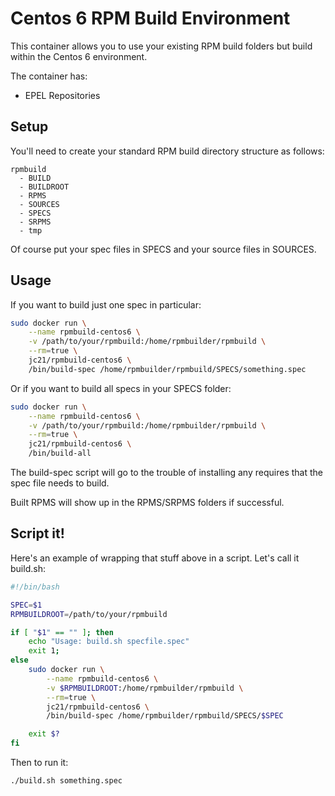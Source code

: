 # Centos 6 RPM Build Environment

This container allows you to use your existing RPM build folders but build within the Centos 6 environment.

The container has:

* EPEL Repositories

## Setup

You'll need to create your standard RPM build directory structure as follows:

```
rpmbuild
  - BUILD
  - BUILDROOT
  - RPMS
  - SOURCES
  - SPECS
  - SRPMS
  - tmp
```

Of course put your spec files in SPECS and your source files in SOURCES.

## Usage

If you want to build just one spec in particular:

```bash
sudo docker run \
    --name rpmbuild-centos6 \
    -v /path/to/your/rpmbuild:/home/rpmbuilder/rpmbuild \
    --rm=true \
    jc21/rpmbuild-centos6 \
    /bin/build-spec /home/rpmbuilder/rpmbuild/SPECS/something.spec
```

Or if you want to build all specs in your SPECS folder:

```bash
sudo docker run \
    --name rpmbuild-centos6 \
    -v /path/to/your/rpmbuild:/home/rpmbuilder/rpmbuild \
    --rm=true \
    jc21/rpmbuild-centos6 \
    /bin/build-all
```

The build-spec script will go to the trouble of installing any requires that the spec file needs to build.

Built RPMS will show up in the RPMS/SRPMS folders if successful.

## Script it!

Here's an example of wrapping that stuff above in a script. Let's call it build.sh:

```bash
#!/bin/bash

SPEC=$1
RPMBUILDROOT=/path/to/your/rpmbuild

if [ "$1" == "" ]; then
    echo "Usage: build.sh specfile.spec"
    exit 1;
else
    sudo docker run \
        --name rpmbuild-centos6 \
        -v $RPMBUILDROOT:/home/rpmbuilder/rpmbuild \
        --rm=true \
        jc21/rpmbuild-centos6 \
        /bin/build-spec /home/rpmbuilder/rpmbuild/SPECS/$SPEC

    exit $?
fi
```

Then to run it:

```bash
./build.sh something.spec
```
